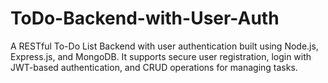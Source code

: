 # ToDo-Backend-with-User-Auth
A RESTful To-Do List Backend with user authentication built using Node.js, Express.js, and MongoDB. It supports secure user registration, login with JWT-based authentication, and CRUD operations for managing tasks.

